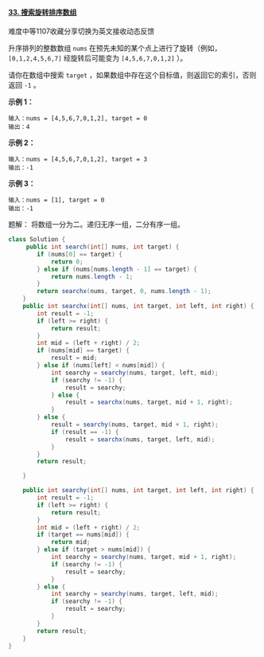 #### [33. 搜索旋转排序数组](https://leetcode-cn.com/problems/search-in-rotated-sorted-array/)

难度中等1107收藏分享切换为英文接收动态反馈

升序排列的整数数组 `nums` 在预先未知的某个点上进行了旋转（例如， `[0,1,2,4,5,6,7]` 经旋转后可能变为 `[4,5,6,7,0,1,2]` ）。

请你在数组中搜索 `target` ，如果数组中存在这个目标值，则返回它的索引，否则返回 `-1` 。

 

**示例 1：**

```
输入：nums = [4,5,6,7,0,1,2], target = 0
输出：4
```

**示例 2：**

```
输入：nums = [4,5,6,7,0,1,2], target = 3
输出：-1
```

**示例 3：**

```
输入：nums = [1], target = 0
输出：-1
```

题解： 将数组一分为二。递归无序一组，二分有序一组。



```java
class Solution {
     public int search(int[] nums, int target) {
        if (nums[0] == target) {
            return 0;
        } else if (nums[nums.length - 1] == target) {
            return nums.length - 1;
        }
        return searchx(nums, target, 0, nums.length - 1);
    }
    public int searchx(int[] nums, int target, int left, int right) {
        int result = -1;
        if (left >= right) {
            return result;
        }
        int mid = (left + right) / 2;
        if (nums[mid] == target) {
            result = mid;
        } else if (nums[left] < nums[mid]) {
            int searchy = searchy(nums, target, left, mid);
            if (searchy != -1) {
                result = searchy;
            } else {
                result = searchx(nums, target, mid + 1, right);
            }
        } else {
            result = searchy(nums, target, mid + 1, right);
            if (result == -1) {
                result = searchx(nums, target, left, mid);
            }
        }
        return result;

    }

    public int searchy(int[] nums, int target, int left, int right) {
        int result = -1;
        if (left >= right) {
            return result;
        }
        int mid = (left + right) / 2;
        if (target == nums[mid]) {
            return mid;
        } else if (target > nums[mid]) {
            int searchy = searchy(nums, target, mid + 1, right);
            if (searchy != -1) {
                result = searchy;
            }
        } else {
            int searchy = searchy(nums, target, left, mid);
            if (searchy != -1) {
                result = searchy;
            }
        }
        return result;
    }
}
```

